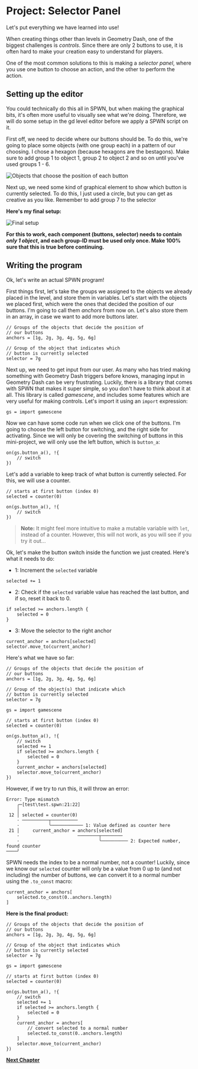 # Project: Selector Panel

Let's put everything we have learned into use!

When creating things other than levels in Geometry Dash, one of the biggest challenges is _controls_. Since there are only 2 buttons to use, it is often hard to make your creation easy to understand for players.

One of the most common solutions to this is making a _selector panel_, where you use one button to choose an action, and the other to perform the action.

## Setting up the editor

You could technically do this all in SPWN, but when making the graphical bits, it's often more useful to visually see what we're doing. Therefore, we will do some setup in the gd level editor before we apply a SPWN script on it.

First off, we need to decide where our buttons should be. To do this, we're going to place some objects (with one group each) in a pattern of our choosing. I chose a hexagon (because hexagons are the bestagons). Make sure to add group 1 to object 1, group 2 to object 2 and so on until you've used groups 1 - 6.

![Objects that choose the position of each button](../assets/anchors.PNG)

Next up, we need some kind of graphical element to show which button is currently selected. To do this, I just used a circle, but you can get as creative as you like. Remember to add group 7 to the selector

**Here's my final setup:**

![Final setup](../assets/setup.PNG)

**For this to work, each component (buttons, selector) needs to contain _only 1 object_, and each group-ID must be used only once. Make 100% sure that this is true before continuing.**

## Writing the program

Ok, let's write an actual SPWN program!

First things first, let's take the groups we assigned to the objects we already placed in the level, and store them in variables. Let's start with the objects we placed first, which were the ones that decided the position of our buttons. I'm going to call them _anchors_ from now on. Let's also store them in an array, in case we want to add more buttons later.

```spwn
// Groups of the objects that decide the position of
// our buttons
anchors = [1g, 2g, 3g, 4g, 5g, 6g]

// Group of the object that indicates which
// button is currently selected
selector = 7g
```

Next up, we need to get input from our user. As many who has tried making something with Geometry Dash triggers before knows, managing input in Geometry Dash can be very frustrating. Luckily, there is a library that comes with SPWN that makes it super simple, so you don't have to think about it at all. This library is called _gamescene_, and includes some features which are very useful for making controls. Let's import it using an `import` expression:

```spwn
gs = import gamescene
```

Now we can have some code run when we click one of the buttons. I'm going to choose the left button for switching, and the right side for activating. Since we will only be covering the switching of buttons in this mini-project, we will only use the left button, which is `button_a`:

```spwn
on(gs.button_a(), !{
    // switch
})
```

Let's add a variable to keep track of what button is currently selected. For this, we will use a counter.

```spwn
// starts at first button (index 0)
selected = counter(0)

on(gs.button_a(), !{
    // switch
})
```

> **Note:** It might feel more intuitive to make a mutable variable with `let`, instead of a counter. However, this will not work, as you will see if you try it out...

Ok, let's make the button switch inside the function we just created. Here's what it needs to do:

- 1: Increment the `selected` variable

```spwn
selected += 1
```

- 2: Check if the `selected` variable value has reached the last button, and if so, reset it back to 0.

```spwn
if selected >= anchors.length {
    selected = 0
}
```

- 3: Move the selector to the right anchor

```spwn
current_anchor = anchors[selected]
selector.move_to(current_anchor)
```

Here's what we have so far:

```spwn
// Groups of the objects that decide the position of
// our buttons
anchors = [1g, 2g, 3g, 4g, 5g, 6g]

// Group of the object(s) that indicate which
// button is currently selected
selector = 7g

gs = import gamescene

// starts at first button (index 0)
selected = counter(0)

on(gs.button_a(), !{
    // switch
    selected += 1
    if selected >= anchors.length {
        selected = 0
    }
    current_anchor = anchors[selected]
    selector.move_to(current_anchor)
})
```

However, if we try to run this, it will throw an error:

```error
Error: Type mismatch
    ╭─[test\test.spwn:21:22]
    │
 12 │ selected = counter(0)
    · ──────────┬──────────
    ·           ╰──────────── 1: Value defined as counter here
 21 │     current_anchor = anchors[selected]
    ·                      ────────┬────────
    ·                              ╰────────── 2: Expected number, found counter
────╯
```

SPWN needs the index to be a normal number, not a counter! Luckily, since we know our `selected` counter will only be a value from 0 up to (and not including) the number of buttons, we can convert it to a normal number using the `.to_const` macro:

```spwn
current_anchor = anchors[
    selected.to_const(0..anchors.length)
]
```

**Here is the final product:**

```spwn
// Groups of the objects that decide the position of
// our buttons
anchors = [1g, 2g, 3g, 4g, 5g, 6g]

// Group of the object that indicates which
// button is currently selected
selector = 7g

gs = import gamescene

// starts at first button (index 0)
selected = counter(0)

on(gs.button_a(), !{
    // switch
    selected += 1
    if selected >= anchors.length {
        selected = 0
    }
    current_anchor = anchors[
        // convert selected to a normal number
        selected.to_const(0..anchors.length)
    ]
    selector.move_to(current_anchor)
})
```

[**Next Chapter**](scriptassistedbuilding/script_assisted_building.md)
